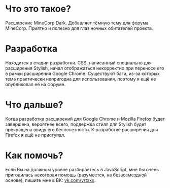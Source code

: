 # Что это такое?
Расширение MineCorp Dark. Добавляет тёмную тему для форума MineCorp. Приятно и полезно для глаз ночных обитателей проекта.
# Разработка
Находится в стадии разработки. CSS, написанный специально для расширения Stylish, начал отображаться некорректно при переносе его в рамки расширения Google Chrome. Существуют баги, из-за которых тема практически непригодна для использования, поэтому я ещё не опубликовал её на форуме.
# Что дальше?
Когда разработка расширений для Google Chrome и Mozilla Firefox будет завершена, вероятнее всего, поддержка стиля для Stylish будет прекращена ввиду его бесполезности. К разработке расширения для Firefox я ещё не приступал.
# Как помочь?
Если Вы на должном уровне разбираетесь в JavaScript, мне бы очень пригодилась некоторая помощь (разумеется, на безвозмездной основе), пишите мне в ВК: [vk.com/vrtxxx](https://vk.com/vrtxxx).
